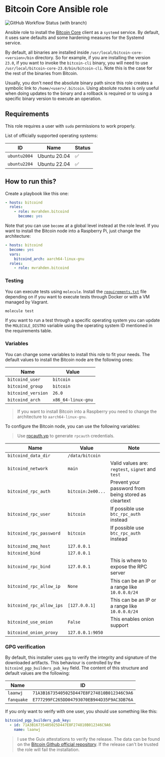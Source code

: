 # Bitcoin Core Ansible role

![GitHub Workflow Status (with branch)](https://img.shields.io/github/actions/workflow/status/mvrahden/bitcoind-ansible/ansible.yml?branch=main&label=Ansible%20Tests&logo=github&style=for-the-badge)

Ansible role to install the [Bitcoin Core](https://bitcoincore.org/en/about/) client as a `systemd` service. By default,
it uses sane defaults and some hardening measures for the Systemd service.

By default, all binaries are installed inside `/usr/local/bitcoin-core-<version>/bin` directory. So for example, if you
are installing the version `23.0`, if you want to invoke the `bitcoin-cli` binary, you will need to
use `/usr/local/bitcoin-core-23.0/bin/bitcoin-cli`. Note this is the case for the rest of the binaries from Bitcoin.

Usually, you don't need the absolute binary path since this role creates a symbolic link
to `/home/<user>/.bitcoin`. Using absolute routes is only useful when doing updates to the binary and a rollback is
required
or to using a specific binary version to execute an operation.

## Requirements

This role requires a user with `sudo` permissions to work properly.

List of officially supported operating systems:

| ID           | Name         | Status             |
|--------------|--------------|--------------------|
| `ubuntu2004` | Ubuntu 20.04 | :white_check_mark: |
| `ubuntu2204` | Ubuntu 22.04 | :white_check_mark: |

## How to run this?

Create a playbook like this one:

```yaml
- hosts: bitcoind
  roles:
    - role: mvrahden.bitcoind
      become: yes
```

Note that you can use `become` at a global level instead at the role level.
If you want to install the Bitcoin node into a Raspberry Pi, just change the architecture:

```yaml
- hosts: bitcoind
  become: yes
  vars:
    bitcoind_arch: aarch64-linux-gnu
  roles:
    - role: mvrahden.bitcoind
```

### Testing

You can execute tests using `molecule`. Install the [`requirements.txt`](molecule) file depending on if you want
to execute tests through Docker or with a VM managed by Vagrant.

```bash
molecule test
```

If you want to run a test through a specific operating system you can update the `MOLECULE_DISTRO` variable using
the operating system ID mentioned in the requirements table.

### Variables

You can change some variables to install this role to fit your needs. The default values to install the
Bitcoin node are the following ones:

| Name                | Value                |
|---------------------|----------------------|
| `bitcoind_user`      | `bitcoin`            |
| `bitcoind_group`     | `bitcoin`            |
| `bitcoind_version`   | `26.0`               |
| `bitcoind_arch`      | `x86_64-linux-gnu`   |

> If you want to install Bitcoin into a Raspberry you need to change the architecture to `aarch64-linux-gnu`.

To configure the Bitcoin node, you can use the following variables:

> Use [rpcauth.yp](https://raw.githubusercontent.com/bitcoin/bitcoin/master/share/rpcauth/rpcauth.py) to
> generate `rpcauth` credentials.

| Name                    | Value             | Note                                                 |
| ----------------------- | ----------------- | ---------------------------------------------------- |
| `bitcoind_data_dir`      | `/data/bitcoin`   |                                                      |
| `bitcoind_network`       | `main`            | Valid values are: `regtest`, `signet` and `test`     |
| `bitcoind_rpc_auth`      | `bitcoin:2e00...` | Prevent your password from being stored as cleartext |
| `bitcoind_rpc_user`      | `bitcoin`         | If possible use `btc_rpc_auth` instead               |
| `bitcoind_rpc_password`  | `bitcoin`         | If possible use `btc_rpc_auth` instead               |
| `bitcoind_zmq_host`      | `127.0.0.1`       |                                                      |
| `bitcoind_bind`          | `127.0.0.1`       |                                                      |
| `bitcoind_rpc_bind`      | `127.0.0.1`       | This is where to expose the RPC server               |
| `bitcoind_rpc_allow_ip`  | `None`            | This can be an IP or a range like `10.0.0.0/24`      |
| `bitcoind_rpc_allow_ips` | `[127.0.0.1]`     | This can be an IP or a range like `10.0.0.0/24`      |
| `bitcoind_use_onion`     | `False`           | This enables onion support                           |
| `bitcoind_onion_proxy`   | `127.0.0.1:9050`  |                                                      |

### GPG verification

By default, this installer uses `gpg` to verify the integrity and signature of the downloaded artifacts. This
behaviour is controlled by the `bitcoind_pgp_builders_pub_key` field. The content of this structure and default values
are the following:

| Name         | ID                                           |
|--------------|----------------------------------------------|
| `laanwj`     | `71A3B16735405025D447E8F274810B012346C9A6`   |
| `fanquake`   | `E777299FC265DD04793070EB944D35F9AC3DB76A`   |

If you only want to verify with one user, you should use something like this:

```yaml
bitcoind_pgp_builders_pub_key:
  - id: 71A3B16735405025D447E8F274810B012346C9A6
    name: laanwj
```

> I use the Guix attestations to verify the release. The data can be found on
> the [Bitcoin Github official repository](https://github.com/bitcoin-core/guix.sigs).
> If the release can't be trusted the role will fail the installation.
